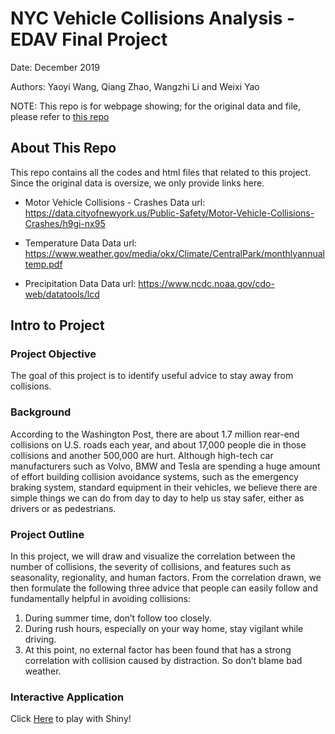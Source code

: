 # NYC Vehicle Collisions Analysis - EDAV Final Project
Date: December 2019

Authors: Yaoyi Wang, Qiang Zhao, Wangzhi Li and Weixi Yao

NOTE: This repo is for webpage showing; for the original data and file, please refer to [this repo](https://github.com/SafeguardLi/EDAV_final_car_collisions) 

## About This Repo

This repo contains all the codes and html files that related to this project. Since the original data is oversize, we only provide links here.

- Motor Vehicle Collisions - Crashes
Data url: https://data.cityofnewyork.us/Public-Safety/Motor-Vehicle-Collisions-Crashes/h9gi-nx95

- Temperature Data
Data url: https://www.weather.gov/media/okx/Climate/CentralPark/monthlyannualtemp.pdf

- Precipitation Data 
Data url: https://www.ncdc.noaa.gov/cdo-web/datatools/lcd

## Intro to Project 

### Project Objective

The goal of this project is to identify useful advice to stay away from collisions.

### Background

According to the Washington Post, there are about 1.7 million rear-end collisions on U.S. roads each year, and about 17,000 people die in those collisions and another 500,000 are hurt. Although high-tech car manufacturers such as Volvo, BMW and Tesla are spending a huge amount of effort building collision avoidance systems, such as the emergency braking system, standard equipment in their vehicles, we believe there are simple things we can do from day to day to help us stay safer, either as drivers or as pedestrians.

### Project Outline

In this project, we will draw and visualize the correlation between the number of collisions, the severity of collisions, and features such as seasonality, regionality, and human factors. From the correlation drawn, we then formulate the following three advice that people can easily follow and fundamentally helpful in avoiding collisions:

1. During summer time, don’t follow too closely.
2. During rush hours, especially on your way home, stay vigilant while driving.
3. At this point, no external factor has been found that has a strong correlation with collision caused by distraction. So don’t blame bad weather.

### Interactive Application
Click [Here](https://wangzhili.shinyapps.io/collisions/) to play with Shiny! 
